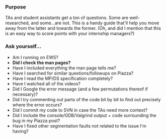 ### Purpose ###
TAs and student assistants get a ton of questions. Some are well-researched, and some...are not. This is a handy guide that'll help you move away from the latter and towards the former. (Oh, and did I mention that this is an easy way to score points with your internship managers?)

### Ask yourself... ###

- Am I running on EWS?
- **Did I check the man pages?**
- Have I included everything the man page tells me?
- Have I searched for similar questions/followups on Piazza?
- Have I read the MP/DS specification completely?
- Have I watched all of the videos?
- Did I Google the error message (and a few permutations thereof if necessary)?
- Did I try commenting out parts of the code bit by bit to find out precisely where the error occurs?
- Did I commit my code to SVN in case the TAs need more context?
- Did I include the console/GDB/Valgrind output + code surrounding the bug in my Piazza post?
- Have I fixed other segmentation faults not related to the issue I'm having?